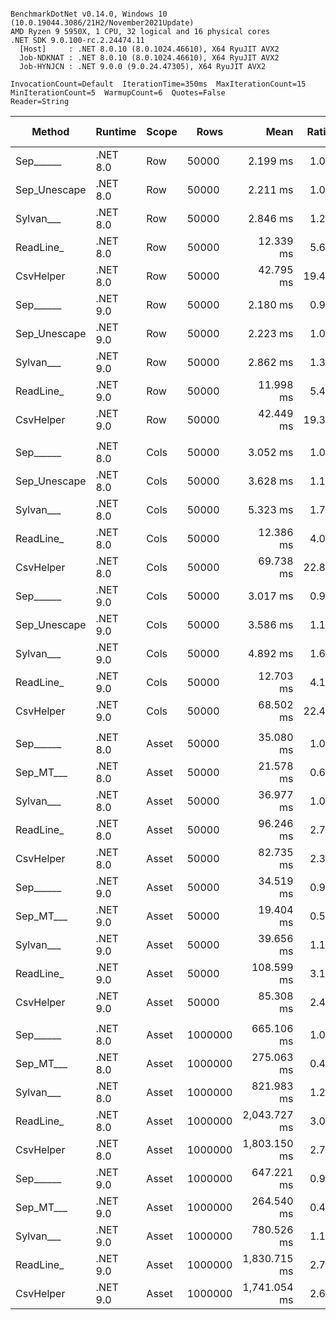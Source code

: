 ```

BenchmarkDotNet v0.14.0, Windows 10 (10.0.19044.3086/21H2/November2021Update)
AMD Ryzen 9 5950X, 1 CPU, 32 logical and 16 physical cores
.NET SDK 9.0.100-rc.2.24474.11
  [Host]     : .NET 8.0.10 (8.0.1024.46610), X64 RyuJIT AVX2
  Job-NDKNAT : .NET 8.0.10 (8.0.1024.46610), X64 RyuJIT AVX2
  Job-HYNJCN : .NET 9.0.0 (9.0.24.47305), X64 RyuJIT AVX2

InvocationCount=Default  IterationTime=350ms  MaxIterationCount=15  
MinIterationCount=5  WarmupCount=6  Quotes=False  
Reader=String  

```
| Method       | Runtime  | Scope | Rows    | Mean         | Ratio | MB  | MB/s    | ns/row | Allocated     | Alloc Ratio |
|------------- |--------- |------ |-------- |-------------:|------:|----:|--------:|-------:|--------------:|------------:|
| Sep______    | .NET 8.0 | Row   | 50000   |     2.199 ms |  1.00 |  29 | 13269.7 |   44.0 |       1.01 KB |        1.00 |
| Sep_Unescape | .NET 8.0 | Row   | 50000   |     2.211 ms |  1.01 |  29 | 13195.3 |   44.2 |       1.01 KB |        1.00 |
| Sylvan___    | .NET 8.0 | Row   | 50000   |     2.846 ms |  1.29 |  29 | 10253.2 |   56.9 |       7.65 KB |        7.54 |
| ReadLine_    | .NET 8.0 | Row   | 50000   |    12.339 ms |  5.61 |  29 |  2365.0 |  246.8 |   88608.24 KB |   87,329.01 |
| CsvHelper    | .NET 8.0 | Row   | 50000   |    42.795 ms | 19.46 |  29 |   681.9 |  855.9 |      19.99 KB |       19.71 |
| Sep______    | .NET 9.0 | Row   | 50000   |     2.180 ms |  0.99 |  29 | 13386.5 |   43.6 |       1.09 KB |        1.08 |
| Sep_Unescape | .NET 9.0 | Row   | 50000   |     2.223 ms |  1.01 |  29 | 13127.8 |   44.5 |       1.09 KB |        1.08 |
| Sylvan___    | .NET 9.0 | Row   | 50000   |     2.862 ms |  1.30 |  29 | 10195.7 |   57.2 |       7.66 KB |        7.55 |
| ReadLine_    | .NET 9.0 | Row   | 50000   |    11.998 ms |  5.46 |  29 |  2432.1 |  240.0 |   88608.25 KB |   87,329.02 |
| CsvHelper    | .NET 9.0 | Row   | 50000   |    42.449 ms | 19.30 |  29 |   687.4 |  849.0 |      20.04 KB |       19.75 |
|              |          |       |         |              |       |     |         |        |               |             |
| Sep______    | .NET 8.0 | Cols  | 50000   |     3.052 ms |  1.00 |  29 |  9560.6 |   61.0 |       1.02 KB |        1.00 |
| Sep_Unescape | .NET 8.0 | Cols  | 50000   |     3.628 ms |  1.19 |  29 |  8044.3 |   72.6 |       1.02 KB |        1.00 |
| Sylvan___    | .NET 8.0 | Cols  | 50000   |     5.323 ms |  1.74 |  29 |  5482.6 |  106.5 |       7.66 KB |        7.53 |
| ReadLine_    | .NET 8.0 | Cols  | 50000   |    12.386 ms |  4.06 |  29 |  2356.1 |  247.7 |   88608.24 KB |   87,161.23 |
| CsvHelper    | .NET 8.0 | Cols  | 50000   |    69.738 ms | 22.85 |  29 |   418.4 | 1394.8 |     445.76 KB |      438.48 |
| Sep______    | .NET 9.0 | Cols  | 50000   |     3.017 ms |  0.99 |  29 |  9671.8 |   60.3 |       1.02 KB |        1.00 |
| Sep_Unescape | .NET 9.0 | Cols  | 50000   |     3.586 ms |  1.17 |  29 |  8138.0 |   71.7 |       1.02 KB |        1.01 |
| Sylvan___    | .NET 9.0 | Cols  | 50000   |     4.892 ms |  1.60 |  29 |  5965.2 |   97.8 |       7.66 KB |        7.54 |
| ReadLine_    | .NET 9.0 | Cols  | 50000   |    12.703 ms |  4.16 |  29 |  2297.1 |  254.1 |   88608.25 KB |   87,161.24 |
| CsvHelper    | .NET 9.0 | Cols  | 50000   |    68.502 ms | 22.44 |  29 |   426.0 | 1370.0 |     445.86 KB |      438.58 |
|              |          |       |         |              |       |     |         |        |               |             |
| Sep______    | .NET 8.0 | Asset | 50000   |    35.080 ms |  1.00 |  29 |   831.8 |  701.6 |   13802.35 KB |        1.00 |
| Sep_MT___    | .NET 8.0 | Asset | 50000   |    21.578 ms |  0.62 |  29 |  1352.4 |  431.6 |   13991.24 KB |        1.01 |
| Sylvan___    | .NET 8.0 | Asset | 50000   |    36.977 ms |  1.05 |  29 |   789.2 |  739.5 |    13963.4 KB |        1.01 |
| ReadLine_    | .NET 8.0 | Asset | 50000   |    96.246 ms |  2.74 |  29 |   303.2 | 1924.9 |  102133.43 KB |        7.40 |
| CsvHelper    | .NET 8.0 | Asset | 50000   |    82.735 ms |  2.36 |  29 |   352.7 | 1654.7 |    13971.7 KB |        1.01 |
| Sep______    | .NET 9.0 | Asset | 50000   |    34.519 ms |  0.98 |  29 |   845.4 |  690.4 |   13802.45 KB |        1.00 |
| Sep_MT___    | .NET 9.0 | Asset | 50000   |    19.404 ms |  0.55 |  29 |  1503.9 |  388.1 |   13988.78 KB |        1.01 |
| Sylvan___    | .NET 9.0 | Asset | 50000   |    39.656 ms |  1.13 |  29 |   735.9 |  793.1 |   13962.11 KB |        1.01 |
| ReadLine_    | .NET 9.0 | Asset | 50000   |   108.599 ms |  3.10 |  29 |   268.7 | 2172.0 |  102134.16 KB |        7.40 |
| CsvHelper    | .NET 9.0 | Asset | 50000   |    85.308 ms |  2.43 |  29 |   342.1 | 1706.2 |    13971.8 KB |        1.01 |
|              |          |       |         |              |       |     |         |        |               |             |
| Sep______    | .NET 8.0 | Asset | 1000000 |   665.106 ms |  1.00 | 583 |   877.7 |  665.1 |  266667.68 KB |        1.00 |
| Sep_MT___    | .NET 8.0 | Asset | 1000000 |   275.063 ms |  0.41 | 583 |  2122.4 |  275.1 |  268529.21 KB |        1.01 |
| Sylvan___    | .NET 8.0 | Asset | 1000000 |   821.983 ms |  1.24 | 583 |   710.2 |  822.0 |  266823.62 KB |        1.00 |
| ReadLine_    | .NET 8.0 | Asset | 1000000 | 2,043.727 ms |  3.07 | 583 |   285.6 | 2043.7 | 2038832.76 KB |        7.65 |
| CsvHelper    | .NET 8.0 | Asset | 1000000 | 1,803.150 ms |  2.71 | 583 |   323.8 | 1803.1 |  266840.59 KB |        1.00 |
| Sep______    | .NET 9.0 | Asset | 1000000 |   647.221 ms |  0.97 | 583 |   902.0 |  647.2 |  266667.49 KB |        1.00 |
| Sep_MT___    | .NET 9.0 | Asset | 1000000 |   264.540 ms |  0.40 | 583 |  2206.8 |  264.5 |  268061.97 KB |        1.01 |
| Sylvan___    | .NET 9.0 | Asset | 1000000 |   780.526 ms |  1.17 | 583 |   747.9 |  780.5 |  266824.58 KB |        1.00 |
| ReadLine_    | .NET 9.0 | Asset | 1000000 | 1,830.715 ms |  2.75 | 583 |   318.9 | 1830.7 | 2038835.95 KB |        7.65 |
| CsvHelper    | .NET 9.0 | Asset | 1000000 | 1,741.054 ms |  2.62 | 583 |   335.3 | 1741.1 |   266833.3 KB |        1.00 |
